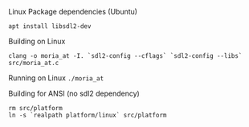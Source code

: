 Linux Package dependencies (Ubuntu)

```apt install libsdl2-dev```

Building on Linux

```clang -o moria_at -I. `sdl2-config --cflags` `sdl2-config --libs` src/moria_at.c```

Running on Linux
```./moria_at```

Building for ANSI (no sdl2 dependency)
```
rm src/platform
ln -s `realpath platform/linux` src/platform
```
